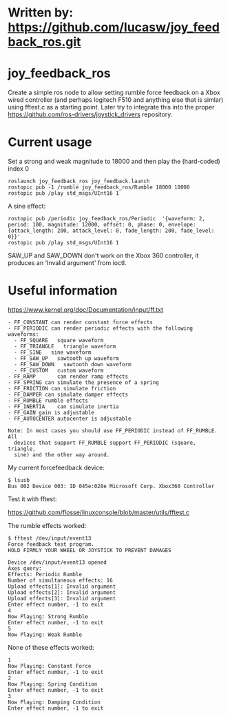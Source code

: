 **Written by:
https://github.com/lucasw/joy_feedback_ros.git**
================


joy_feedback_ros
================

Create a simple ros node to allow setting rumble force feedback on a Xbox wired controller (and perhaps logitech F510 and anything else that is simlar) using fftest.c as a starting point.  Later try to integrate this into the proper https://github.com/ros-drivers/joystick_drivers repository.

Current usage
=============

Set a strong and weak magnitude to 18000 and then play the (hard-coded) index 0

    roslaunch joy_feedback_ros joy_feedback.launch 
    rostopic pub -1 /rumble joy_feedback_ros/Rumble 18000 18000
    rostopic pub /play std_msgs/UInt16 1


A sine effect:

    rostopic pub /periodic joy_feedback_ros/Periodic  '{waveform: 2, period: 100, magnitude: 12000, offset: 0, phase: 0, envelope:  {attack_length: 200, attack_level: 0, fade_length: 200, fade_level: 0}}'
    rostopic pub /play std_msgs/UInt16 1


SAW_UP and SAW_DOWN don't work on the Xbox 360 controller, it produces an 'Invalid argument' from ioctl.

Useful information
==================

https://www.kernel.org/doc/Documentation/input/ff.txt

    - FF_CONSTANT can render constant force effects
    - FF_PERIODIC can render periodic effects with the following waveforms:
      - FF_SQUARE   square waveform
      - FF_TRIANGLE   triangle waveform
      - FF_SINE   sine waveform
      - FF_SAW_UP   sawtooth up waveform
      - FF_SAW_DOWN   sawtooth down waveform
      - FF_CUSTOM   custom waveform
    - FF_RAMP       can render ramp effects
    - FF_SPRING can simulate the presence of a spring
    - FF_FRICTION can simulate friction
    - FF_DAMPER can simulate damper effects
    - FF_RUMBLE rumble effects
    - FF_INERTIA    can simulate inertia
    - FF_GAIN gain is adjustable
    - FF_AUTOCENTER autocenter is adjustable

    Note: In most cases you should use FF_PERIODIC instead of FF_RUMBLE. All
      devices that support FF_RUMBLE support FF_PERIODIC (square, triangle,
      sine) and the other way around.

My current forcefeedback device:

    $ lsusb
    Bus 002 Device 003: ID 045e:028e Microsoft Corp. Xbox360 Controller


Test it with fftest:

https://github.com/flosse/linuxconsole/blob/master/utils/fftest.c

The rumble effects worked:

    $ fftest /dev/input/event13
    Force feedback test program.
    HOLD FIRMLY YOUR WHEEL OR JOYSTICK TO PREVENT DAMAGES

    Device /dev/input/event13 opened
    Axes query: 
    Effects: Periodic Rumble 
    Number of simultaneous effects: 16
    Upload effects[1]: Invalid argument
    Upload effects[2]: Invalid argument
    Upload effects[3]: Invalid argument
    Enter effect number, -1 to exit
    4
    Now Playing: Strong Rumble
    Enter effect number, -1 to exit
    5
    Now Playing: Weak Rumble

None of these effects worked:

    1
    Now Playing: Constant Force
    Enter effect number, -1 to exit
    2
    Now Playing: Spring Condition
    Enter effect number, -1 to exit
    3
    Now Playing: Damping Condition
    Enter effect number, -1 to exit

